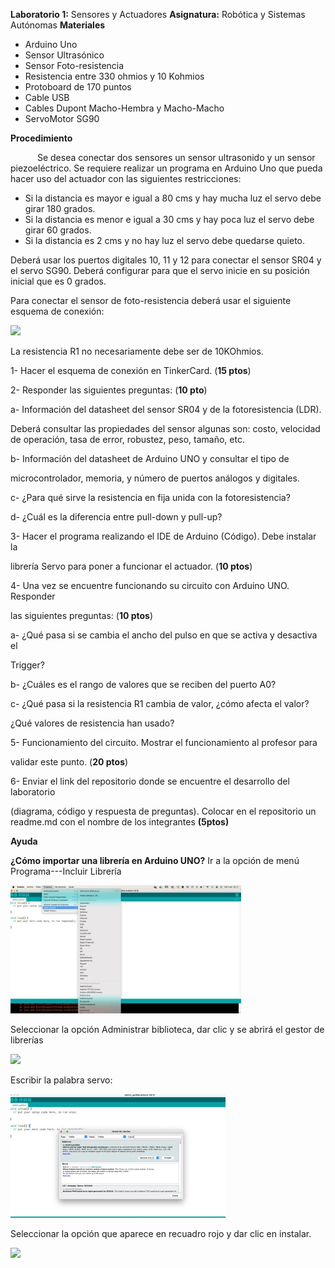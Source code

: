 ﻿**Laboratorio 1:** Sensores y Actuadores **Asignatura:** Robótica y Sistemas Autónomas **Materiales** 

- Arduino Uno 
- Sensor Ultrasónico 
- Sensor Foto-resistencia 
- Resistencia entre 330 ohmios y 10 Kohmios 
- Protoboard de 170 puntos 
- Cable USB 
- Cables Dupont Macho-Hembra y Macho-Macho 
- ServoMotor SG90 

**Procedimiento** 

`      `Se desea conectar dos sensores un sensor ultrasonido y un sensor piezoeléctrico. Se requiere realizar un programa en Arduino Uno que pueda hacer uso del actuador con las siguientes restricciones:

- Si la distancia es mayor e igual a 80 cms y hay mucha luz el servo debe girar 180 grados. 
- Si la distancia es menor e igual a 30 cms  y hay poca luz  el servo debe girar 60 grados. 
- Si la distancia es 2 cms y no hay luz el servo debe quedarse quieto.

Deberá usar los puertos digitales 10, 11 y 12 para  conectar el sensor SR04 y el servo SG90. Deberá configurar para que el servo inicie en su posición inicial que es 0 grados.

Para  conectar  el  sensor  de  foto-resistencia  deberá  usar  el  siguiente  esquema  de conexión:  

![](Images/Aspose.Words.9f2edc05-1d09-417e-8e1f-ad2cf7a4341b.001.png)

La resistencia R1 no necesariamente debe ser de 10KOhmios. 

1-  Hacer el esquema de conexión en TinkerCard. (**15 ptos**) 

2-  Responder las siguientes preguntas: (**10 pto**) 

a-  Información del datasheet del sensor SR04 y de la fotoresistencia (LDR).  

Deberá consultar las propiedades del sensor algunas son: costo, velocidad de operación, tasa de error, robustez, peso, tamaño, etc.

b-  Información del datasheet de Arduino UNO y consultar el tipo de 

microcontrolador, memoria, y número de puertos análogos y digitales. 

c-  ¿Para qué sirve la resistencia en fija unida con la fotoresistencia? 

d-  ¿Cuál es la diferencia entre pull-down y pull-up? 

3-  Hacer el programa realizando el IDE de Arduino (Código). Debe instalar la 

librería Servo para poner a funcionar el actuador. (**10 ptos**) 

4-  Una vez se encuentre funcionando su circuito con Arduino UNO. Responder 

las siguientes preguntas: (**10 ptos**) 

a-  ¿Qué pasa si se cambia el ancho del pulso en que se activa y desactiva el 

Trigger? 

b-  ¿Cuáles es el rango de valores que se reciben del puerto A0? 

c-  ¿Qué pasa si la resistencia R1 cambia de valor, ¿cómo afecta el valor? 

¿Qué valores de resistencia han usado?

5-  Funcionamiento del circuito. Mostrar el funcionamiento al profesor para 

validar este punto. (**20 ptos**) 

6-  Enviar el link del repositorio donde se encuentre el desarrollo del laboratorio 

(diagrama, código y respuesta de preguntas). Colocar en el repositorio un readme.md con el nombre de los integrantes **(5ptos)** 

**Ayuda** 

**¿Cómo importar una librería en Arduino UNO?**  Ir a la opción de menú Programa---Incluir Librería 

![](Images/Aspose.Words.9f2edc05-1d09-417e-8e1f-ad2cf7a4341b.002.jpeg)

Seleccionar la opción Administrar biblioteca, dar clic y se abrirá el gestor de librerías  

![](Images/Aspose.Words.9f2edc05-1d09-417e-8e1f-ad2cf7a4341b.003.png)

Escribir la palabra servo: 

![](Images/Aspose.Words.9f2edc05-1d09-417e-8e1f-ad2cf7a4341b.004.jpeg)

Seleccionar la opción que aparece en recuadro rojo y dar clic en instalar.

![](Images/Aspose.Words.9f2edc05-1d09-417e-8e1f-ad2cf7a4341b.005.png)
